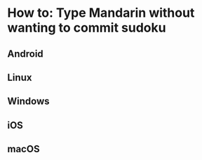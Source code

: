 # How to: Type Mandarin without wanting to commit sudoku

## Android
## Linux
## Windows
## iOS
## macOS
